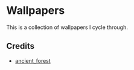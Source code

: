 # Wallpapers

This is a collection of wallpapers I cycle through.

## Credits

- [ancient_forest](https://www.reddit.com/r/wallpapers/comments/pwjlww/ancient_forest_by_me/)

